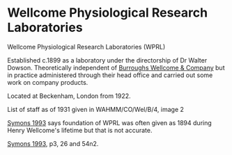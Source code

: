 # Wellcome Physiological Research Laboratories

Wellcome Physiological Research Laboratories \(WPRL\)

Established c.1899 as a laboratory under the directorship of Dr Walter Dowson. Theoretically independent of [Burroughs Wellcome & Company](https://github.com/wellcomecollection/transcribe-wellcome/tree/0f24dd579552fbec9fe9ff9419c2bdd0a7b7925c/research/organisations/research/organisations/bw.md) but in practice administered through their head office and carried out some work on company products.

Located at Beckenham, London from 1922.

List of staff as of 1931 given in WAHMM/CO/Wel/B/4, image 2

[Symons 1993](https://archive.org/details/Symons1993/mode/2up) says foundation of WPRL was often given as 1894 during Henry Wellcome's lifetime but that is not accurate.

[Symons 1993](https://archive.org/details/Symons1993/mode/2up), p3, 26 and 54n2.

